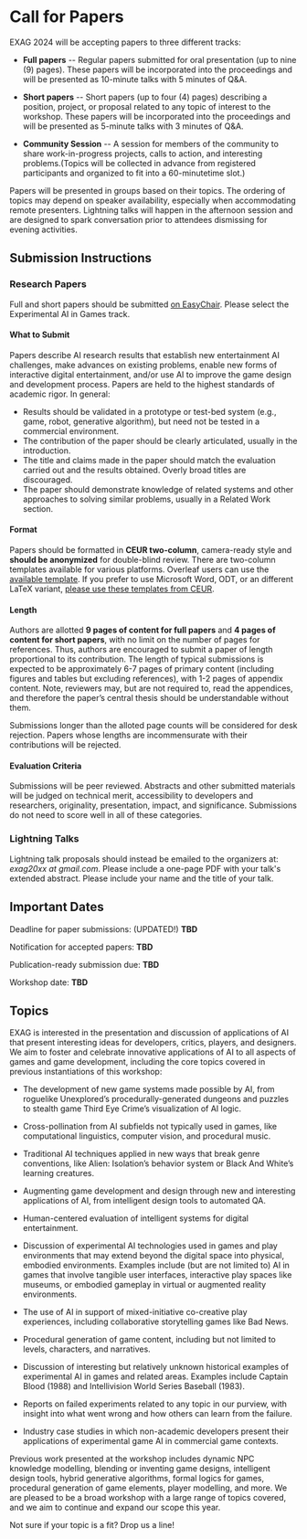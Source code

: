 # Call for Papers

EXAG 2024 will be accepting papers to three different tracks:

* **Full papers** -- Regular papers submitted for oral presentation (up to nine (9) pages). These papers will be incorporated into the proceedings and will be presented as 10-minute talks with 5 minutes of Q&A.

* **Short papers** -- Short papers (up to four (4) pages) describing a position, project, or proposal related to any topic of interest to the workshop. These papers will be incorporated into the proceedings and will be presented as 5-minute talks with 3 minutes of Q&A.

* **Community Session** -- A session for members of the community to share work-in-progress projects, calls to action, and interesting problems.(Topics will be collected in advance from registered participants and organized to fit into a 60-minutetime slot.)

Papers will be presented in groups based on their topics. The ordering of topics may depend on speaker availability,
especially when accommodating remote presenters. Lightning talks will happen in the afternoon session and are designed to spark conversation prior to attendees dismissing for evening activities.

## Submission Instructions

### Research Papers

Full and short papers should be submitted [on EasyChair](https://easychair.org/my/conference?conf=aiide23). Please select the Experimental AI in Games track.

#### What to Submit

Papers describe AI research results that establish new entertainment AI challenges, make advances on existing problems, enable new forms of interactive digital entertainment, and/or use AI to improve the game design and development process.  Papers are held to the highest standards of academic rigor. In general:

* Results should be validated in a prototype or test-bed system (e.g., game, robot, generative algorithm), but need not be tested in a commercial environment.
* The contribution of the paper should be clearly articulated, usually in the introduction.
* The title and claims made in the paper should match the evaluation carried out and the results obtained. Overly broad titles are discouraged.
* The paper should demonstrate knowledge of related systems and other approaches to solving similar problems, usually in a Related Work section.

#### Format

Papers should be formatted in **CEUR two-column**, camera-ready style and **should be anonymized** for double-blind review. There are two-column templates available for various platforms. Overleaf users can use the [available template](https://www.overleaf.com/latex/templates/template-for-submissions-to-ceur-workshop-proceedings-ceur-ws-dot-org/wqyfdgftmcfw). If you prefer to use Microsoft Word, ODT, or an different LaTeX variant, [please use these templates from CEUR](http://ceur-ws.org/Vol-XXX/CEURART.zip).

#### Length

Authors are allotted **9 pages of content for full papers** and **4 pages of content for short papers**, with no limit on the number of pages for references. Thus, authors are encouraged to submit a paper of length proportional to its contribution. The length of typical submissions is expected to be approximately 6-7 pages of primary content (including figures and tables but excluding references), with 1-2 pages of appendix content. Note, reviewers may, but are not required to, read the appendices, and therefore the paper’s central thesis should be understandable without them.

Submissions longer than the alloted page counts will be considered for desk rejection. Papers whose lengths are incommensurate with their contributions will be rejected.

#### Evaluation Criteria

Submissions will be peer reviewed. Abstracts and other submitted materials will be judged on technical merit, accessibility to developers and researchers, originality, presentation, impact, and significance. Submissions do not need to score well in all of these categories.

### Lightning Talks

Lightning talk proposals should instead be emailed to the organizers at: *exag20xx at gmail.com*. Please include a one-page PDF with your talk's extended abstract. Please include your name and the title of your talk.

## Important Dates

Deadline for paper submissions: (UPDATED!) **TBD**

Notification for accepted papers: **TBD**

Publication-ready submission due: **TBD**

Workshop date: **TBD**

## Topics

EXAG is interested in the presentation and discussion of applications of AI that present interesting ideas for developers, critics, players, and designers. We aim to foster and celebrate innovative applications of AI to all aspects of games and game development, including the core topics covered in previous instantiations of this workshop:


* The development of new game systems made possible by AI, from roguelike Unexplored’s procedurally-generated dungeons and puzzles to stealth game Third Eye Crime’s visualization of AI logic.

* Cross-pollination from AI subfields not typically used in games, like computational linguistics, computer vision, and procedural music.
  
* Traditional AI techniques applied in new ways that break genre conventions, like Alien: Isolation’s behavior system or Black And White’s learning creatures.
  
* Augmenting game development and design through new and interesting applications of AI, from intelligent design tools to automated QA.
  
* Human-centered evaluation of intelligent systems for digital entertainment.
  
* Discussion of experimental AI technologies used in games and play environments that may extend beyond the digital space into physical, embodied environments. Examples include (but are not limited to) AI in games that involve tangible user interfaces, interactive play spaces like museums, or embodied gameplay in virtual or augmented reality environments.

* The use of AI in support of mixed-initiative co-creative play experiences, including collaborative storytelling games like Bad News.

* Procedural generation of game content, including but not limited to levels, characters, and narratives.
  
* Discussion of interesting but relatively unknown historical examples of experimental AI in games and related areas. Examples include Captain Blood (1988) and Intellivision World Series Baseball (1983).

* Reports on failed experiments related to any topic in our purview, with insight into what went wrong and how others can learn from the failure.

* Industry case studies in which non-academic developers present their applications of experimental game AI in commercial game contexts.

Previous work presented at the workshop includes dynamic NPC knowledge modelling, blending or inventing game designs, intelligent design tools, hybrid generative algorithms, formal logics for games, procedural generation of game elements, player modelling, and more. We are pleased to be a broad workshop with a large range of topics covered, and we aim to continue and expand our scope this year.

Not sure if your topic is a fit? Drop us a line!
